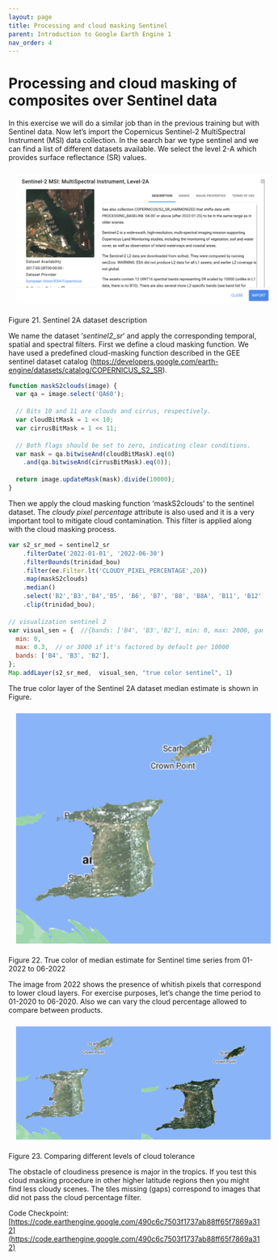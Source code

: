 ```yaml
---
layout: page
title: Processing and cloud masking Sentinel
parent: Introduction to Google Earth Engine 1
nav_order: 4
---
```


# Processing and cloud masking of composites over Sentinel data

In this exercise we will do a similar job than in the previous training but with Sentinel data. Now let’s import the Copernicus Sentinel-2 MultiSpectral Instrument (MSI) data collection. In the search bar we type sentinel and we can find a list of different datasets available. We select the level 2-A which provides surface reflectance (SR) values.

<img align="center" src="../images/intro-gee-images/21_sent.png" hspace="15" vspace="10" width="600">

Figure 21. Sentinel 2A dataset description

We name the dataset ‘*sentinel2_sr*’ and apply the corresponding temporal, spatial and spectral filters. First we define a cloud masking function. We have used a predefined cloud-masking function described in the GEE sentinel dataset catalog (https://developers.google.com/earth-engine/datasets/catalog/COPERNICUS_S2_SR).

```javascript
function maskS2clouds(image) {
  var qa = image.select('QA60');

  // Bits 10 and 11 are clouds and cirrus, respectively.
  var cloudBitMask = 1 << 10;
  var cirrusBitMask = 1 << 11;

  // Both flags should be set to zero, indicating clear conditions.
  var mask = qa.bitwiseAnd(cloudBitMask).eq(0)
  	.and(qa.bitwiseAnd(cirrusBitMask).eq(0));

  return image.updateMask(mask).divide(10000);
}
```

Then we apply the cloud masking function ‘maskS2clouds’ to the sentinel dataset. The *cloudy pixel percentage* attribute is also used and it is a very important tool to mitigate cloud contamination. This filter is applied along with the cloud masking process.

```javascript
var s2_sr_med = sentinel2_sr
  	.filterDate('2022-01-01', '2022-06-30')
  	.filterBounds(trinidad_bou)
  	.filter(ee.Filter.lt('CLOUDY_PIXEL_PERCENTAGE',20))
  	.map(maskS2clouds)
  	.median()
  	.select('B2','B3','B4','B5', 'B6', 'B7', 'B8', 'B8A', 'B11', 'B12')  // B 'B2', G 'B3', R 'B4', NIR 'B8'
  	.clip(trinidad_bou);

// visualization sentinel 2
var visual_sen = {  //{bands: ['B4', 'B3','B2'], min: 0, max: 2000, gamma: 11}
  min: 0,
  max: 0.3,  // or 3000 if it's factored by default per 10000
  bands: ['B4', 'B3', 'B2'],
};
Map.addLayer(s2_sr_med,  visual_sen, "true color sentinel", 1)
```

The true color layer of the Sentinel 2A dataset median estimate is shown in Figure.

<img align="center" src="../images/intro-gee-images/22_senmosaic.png" hspace="15" vspace="10" width="600">

Figure 22. True color of median estimate for Sentinel time series from 01-2022 to 06-2022

The image from 2022 shows the presence of whitish pixels that correspond to lower cloud layers. For exercise purposes, let’s change the time period to 01-2020 to 06-2020. Also we can vary the cloud percentage allowed to compare between products.

<img align="center" src="../images/intro-gee-images/23_compare.png" hspace="15" vspace="10" width="600">

Figure 23. Comparing different levels of cloud tolerance

The obstacle of cloudiness presence is major in the tropics. If you test this cloud masking procedure in other higher latitude regions then you might find less cloudy scenes. The tiles missing (gaps) correspond to images that did not pass the cloud percentage filter.

Code Checkpoint: [https://code.earthengine.google.com/490c6c7503f1737ab88ff65f7869a312](https://code.earthengine.google.com/490c6c7503f1737ab88ff65f7869a312)